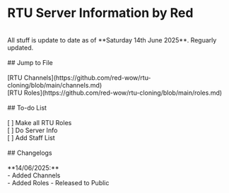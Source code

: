 # RTU Server Information by Red <br>
<br>
All stuff is update to date as of **Saturday 14th June 2025**. Reguarly updated. <br>
<br>
## Jump to File <br>
<br>
[RTU Channels](https://github.com/red-wow/rtu-cloning/blob/main/channels.md) <br>
[RTU Roles](https://github.com/red-wow/rtu-cloning/blob/main/roles.md) <br>
<br>
## To-do List <br>
<br>
[ ] Make all RTU Roles <br>
[ ] Do Server Info <br>
[ ] Add Staff List <br>
<br>
## Changelogs <br>
<br>
**14/06/2025:** <br>
- Added Channels <br>
- Added Roles
- Released to Public
